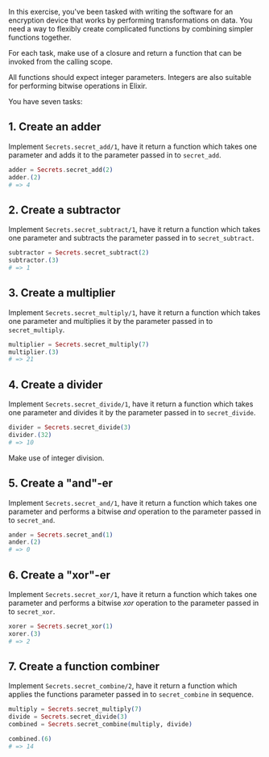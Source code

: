 In this exercise, you've been tasked with writing the software for an encryption device that works by performing transformations on data. You need a way to flexibly create complicated functions by combining simpler functions together.

For each task, make use of a closure and return a function that can be invoked from the calling scope.

All functions should expect integer parameters. Integers are also suitable for performing bitwise operations in Elixir.

You have seven tasks:

## 1. Create an adder

Implement `Secrets.secret_add/1`, have it return a function which takes one parameter and adds it to the parameter passed in to `secret_add`.

```elixir
adder = Secrets.secret_add(2)
adder.(2)
# => 4
```

## 2. Create a subtractor

Implement `Secrets.secret_subtract/1`, have it return a function which takes one parameter and subtracts the parameter passed in to `secret_subtract`.

```elixir
subtractor = Secrets.secret_subtract(2)
subtractor.(3)
# => 1
```

## 3. Create a multiplier

Implement `Secrets.secret_multiply/1`, have it return a function which takes one parameter and multiplies it by the parameter passed in to `secret_multiply`.

```elixir
multiplier = Secrets.secret_multiply(7)
multiplier.(3)
# => 21
```

## 4. Create a divider

Implement `Secrets.secret_divide/1`, have it return a function which takes one parameter and divides it by the parameter passed in to `secret_divide`.

```elixir
divider = Secrets.secret_divide(3)
divider.(32)
# => 10
```

Make use of integer division.

## 5. Create a "and"-er

Implement `Secrets.secret_and/1`, have it return a function which takes one parameter and performs a bitwise _and_ operation to the parameter passed in to `secret_and`.

```elixir
ander = Secrets.secret_and(1)
ander.(2)
# => 0
```

## 6. Create a "xor"-er

Implement `Secrets.secret_xor/1`, have it return a function which takes one parameter and performs a bitwise _xor_ operation to the parameter passed in to `secret_xor`.

```elixir
xorer = Secrets.secret_xor(1)
xorer.(3)
# => 2
```

## 7. Create a function combiner

Implement `Secrets.secret_combine/2`, have it return a function which applies the functions parameter passed in to `secret_combine` in sequence.

```elixir
multiply = Secrets.secret_multiply(7)
divide = Secrets.secret_divide(3)
combined = Secrets.secret_combine(multiply, divide)

combined.(6)
# => 14
```
